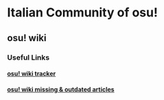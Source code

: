 # Italian Community of osu!

## osu! wiki
### Useful Links
#### [osu! wiki tracker](https://github.com/orgs/osu-italy/projects/3/views/1)
#### [osu! wiki missing & outdated articles](https://osu.wiki/status/it) 
